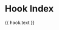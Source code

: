 # Hook Index

<script setup>
import { data } from './hooks.data.ts'
import HookSearch from '../../components/HookSearch.vue'
</script>

<HookSearch :in-sidebar="false" />

<div class="overview-pager wrap">
  <a v-for="hook of data" class="pager-link" :href="hook.items[0].link">
    <span class="title">{{ hook.text }}</span>
  </a>
</div>